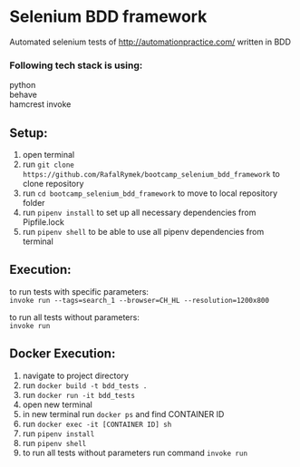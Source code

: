 # Selenium BDD framework

Automated selenium tests of http://automationpractice.com/ written in BDD

### Following tech stack is using:

python  
behave  
hamcrest 
invoke

## Setup:  
1. open terminal
2. run `git clone https://github.com/RafalRymek/bootcamp_selenium_bdd_framework` to clone repository 
3. run `cd bootcamp_selenium_bdd_framework` to move to local repository folder
4. run `pipenv install` to set up all necessary dependencies from Pipfile.lock
5. run `pipenv shell` to be able to use all pipenv dependencies from terminal

## Execution:

to run tests with specific parameters:  
`invoke run --tags=search_1 --browser=CH_HL --resolution=1200x800`

to run all tests without parameters:  
`invoke run`

## Docker Execution:
1. navigate to project directory
2. run `docker build -t bdd_tests .`
3. run `docker run -it bdd_tests`
4. open new terminal 
5. in new terminal run `docker ps` and find CONTAINER ID
6. run `docker exec -it [CONTAINER ID] sh`
7. run `pipenv install`
8. run `pipenv shell`
9. to run all tests without parameters run command `invoke run`
